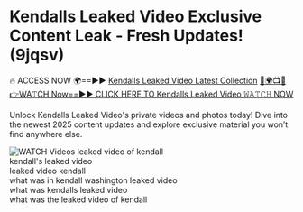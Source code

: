 # Kendalls Leaked Video Exclusive Content Leak - Fresh Updates! (9jqsv)

🔥 ACCESS NOW 🌍==►► <a href="https://tinyurl.com/3fjeunct" rel="nofollow">Kendalls Leaked Video Latest Collection</a></h3>
[🔴🌍📺📱👉WA𝚃CH Now==►► CLICK HERE TO Kendalls Leaked Video 𝚆𝙰𝚃𝙲𝙷 NOW](https://tinyurl.com/3fjeunct)

Unlock Kendalls Leaked Video's private videos and photos today! Dive into the newest 2025 content updates and explore exclusive material you won’t find anywhere else.


<a href="https://tinyurl.com/3fjeunct" rel="nofollow" data-target="animated-image.originalLink"><img src="https://camo.githubusercontent.com/8a4f000d20f83aca3bf7ec5f350d767afa0574a8a352519fd8cfa583a6f93a33/68747470733a2f2f692e696d6775722e636f6d2f644a486b345a712e676966" alt="WATCH Videos" data-canonical-src="https://i.imgur.com/dJHk4Zq.gif" style="max-width: 100%; display: inline-block;" data-target="animated-image.originalImage"></a>
leaked video of kendall<br>
kendall's leaked video<br>
leaked video kendall<br>
what was in kendall washington leaked video<br>
what was kendalls leaked video<br>
what was the leaked video of kendall